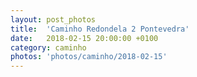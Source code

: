 ```yaml
---
layout: post_photos
title:  'Caminho Redondela 2 Pontevedra'
date:   2018-02-15 20:00:00 +0100
category: caminho
photos: 'photos/caminho/2018-02-15'
---
```


